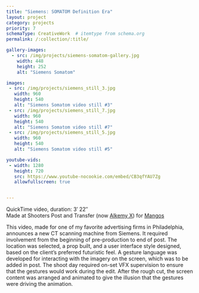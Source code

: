 ```yaml
---
title: "Siemens: SOMATOM Definition Era"
layout: project
category: projects
priority: 7
schemaType: CreativeWork  # itemtype from schema.org
permalink: /:collection/:title/

gallery-images:
  - src: /img/projects/siemens-somatom-gallery.jpg
    width: 448
    height: 252
    alt: "Siemens Somatom"

images:
 - src: /img/projects/siemens_still_3.jpg
   width: 960
   height: 540
   alt: "Siemens Somatom video still #3"
 - src: /img/projects/siemens_still_7.jpg
   width: 960
   height: 540
   alt: "Siemens Somatom video still #7"
 - src: /img/projects/siemens_still_5.jpg
   width: 960
   height: 540
   alt: "Siemens Somatom video still #5"

youtube-vids:
 - width: 1280
   height: 720
   src: https://www.youtube-nocookie.com/embed/CB3qfYAU7Zg
   allowfullscreen: true


---
```


<p class="subhead">QuickTime video, duration: 3&prime; 22&Prime;<br/>
Made at Shooters Post and Transfer (now <a href="http://www.alkemy-x.com/" target="_blank">Alkemy X</a>) for <a href="http://www.mangosinc.com/" target="_blank">Mangos</a></p>
<meta itemprop="duration" content="T3M22S" />

<p about>This video, made for one of my favorite advertising firms in Philadelphia, announces a new CT scanning machine from Siemens. It required involvement from the beginning of pre-production to end of post. The location was selected, a prop built, and a user interface style designed, based on the client’s preferred futuristic feel. A gesture language was developed for interacting with the imagery on the screen, which was to be added in post. The shoot day required on-set VFX supervision to ensure that the gestures would work during the edit. After the rough cut, the screen content was arranged and animated to give the illusion that the gestures were driving the animation.</p>
		